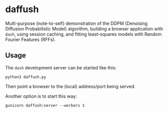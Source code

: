 # daffush

Multi-purpose (note-to-self) demonstration of the DDPM (Denoising Diffusion Probabilistic Model) algorithm, building a browser application with `dash`, using session caching, and fitting least-squares models with Random Fourier Features (RFFs).

## Usage

The `dash` development server can be started like this:
```
python3 daffush.py
```
Then point a browser to the (local) address/port being served.

Another option is to start this way:
```
gunicorn daffush:server --workers 1
```
